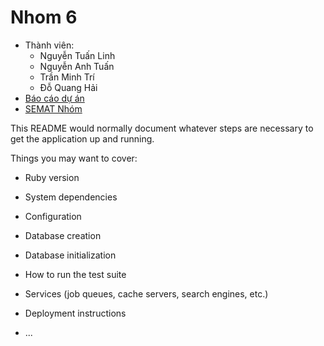 # Nhom 6
* Thành viên: 
  * Nguyễn Tuấn Linh
  * Nguyễn Anh Tuấn
  * Trần Minh Trí
  * Đỗ Quang Hải
* [Báo cáo dự án](https://docs.google.com/document/d/1QXdyFpNbZUeWeAGpyolSnSSESiKp6WmZeX8nbUiXfD0/edit?usp=sharing)
* [SEMAT Nhóm](https://docs.google.com/spreadsheets/d/1vJ7gH9Hx_F2dVueD7R3LacBb7Ey3hsvPlrwDHzHJaH0/edit?usp=sharing)

This README would normally document whatever steps are necessary to get the
application up and running.

Things you may want to cover:

* Ruby version

* System dependencies

* Configuration

* Database creation

* Database initialization

* How to run the test suite

* Services (job queues, cache servers, search engines, etc.)

* Deployment instructions

* ...
